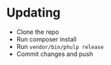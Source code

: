 Updating
========

* Clone the repo
* Run composer install
* Run `vendor/bin/phulp release`
* Commit changes and push
